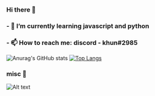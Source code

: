 ### Hi there 👋

### - 🌱 I’m currently learning javascript and python

### - 📫 How to reach me: discord - khun#2985

![Anurag's GitHub stats](https://github-readme-stats.vercel.app/api?username=khun-int&show_icons=true&theme=radical)
[![Top Langs](https://github-readme-stats.vercel.app/api/top-langs/?username=khun-int)](https://github.com/anuraghazra/github-readme-stats)
### misc 🍆
![Alt text](https://spotify-recently-played-readme.vercel.app/api?user=5tl1rgk02aft9cylc8xyzdmf4)
<!--
**khun-int/khun-int** is a ✨ _special_ ✨ repository because its `README.md` (this file) appears on your GitHub profile.

Here are some ideas to get you started:

- 🔭 I’m currently working on an electron app
- 🌱 I’m currently learning javascript and python
- 👯 I’m looking to collaborate on ...
- 🤔 I’m looking for help with ...
- 💬 Ask me about ...
- 📫 How to reach me: discord - khun#2985
- 😄 Pronouns: he/him/his
- ⚡ Fun fact: ...
-->
